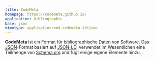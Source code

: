 ```yaml
---
title: CodeMeta
homepage: https://codemeta.github.io/
application: bibliographic
base: json
mimetype: application/vnd.codemeta.ld+json
---
```


**CodeMeta** ist ein Format für bibliographische Daten von Software. Das
[JSON](json)-Format basiert auf [JSON-LD](rdf/json-ld), verwendet im
Wesentlichen eine Teilmenge von [Schema.org](rdf/voc/schema) und fügt einige
eigene Elemente hinzu.
